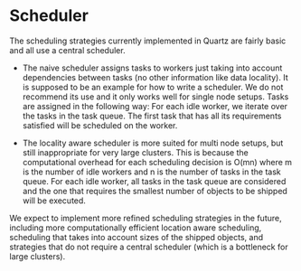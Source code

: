 # Scheduler

The scheduling strategies currently implemented in Quartz are fairly basic and
all use a central scheduler.

* The naive scheduler assigns tasks to workers just taking into account
dependencies between tasks (no other information like data locality). It is
supposed to be an example for how to write a scheduler. We do not recommend
its use and it only works well for single node setups. Tasks are assigned in the
following way: For each idle worker, we iterate over the tasks in the task
queue. The first task that has all its requirements satisfied will be scheduled
on the worker.

* The locality aware scheduler is more suited for multi node setups, but still
inappropriate for very large clusters. This is because the computational
overhead for each scheduling decision is O(mn) where m is the number of idle
workers and n is the number of tasks in the task queue. For each idle worker,
all tasks in the task queue are considered and the one that requires the
smallest number of objects to be shipped will be executed.

We expect to implement more refined scheduling strategies in the future,
including more computationally efficient location aware scheduling,
scheduling that takes into account sizes of the shipped objects, and strategies
that do not require a central scheduler (which is a bottleneck for large
clusters).
